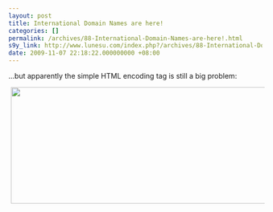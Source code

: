 ```yaml
---
layout: post
title: International Domain Names are here!
categories: []
permalink: /archives/88-International-Domain-Names-are-here!.html
s9y_link: http://www.lunesu.com/index.php?/archives/88-International-Domain-Names-are-here!.html
date: 2009-11-07 22:18:22.000000000 +08:00
---
```

...but apparently the simple HTML encoding tag is still a big problem:
<!-- s9ymdb:65 --><img class="serendipity_image_center" width="532" height="232" style="border: 0px; padding-left: 5px; padding-right: 5px;" src="http://www.lunesu.com/uploads/Untitled.png" alt="" />
